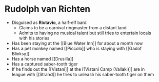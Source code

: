# Rudolph van Richten

* Disguised as **Rictavio**, a half-elf bard
  * Claims to be a carnival ringmaster from a distant land
  * Admits to having no musical talent but still tries to entertain locals with his stories
* Has been staying at the [[Blue Water Inn]] for about a month now
* Has a pet monkey named [[Piccolo]] who is staying with [[Gadof Blinksy]]
* Has a horse named [[Drusilla]]
* Has a captured saber-tooth tiger
* If he finds out the [[Vistani]] at the [[Vistani Camp (Vallaki)]] are in league with [[Strahd]] he tries to unleash his saber-tooth tiger on them